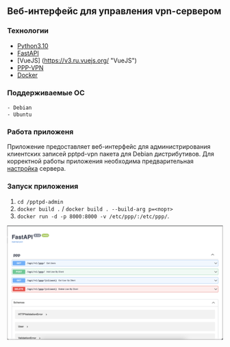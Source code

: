 ## Веб-интерфейс для управления vpn-сервером
###  Технологии
- [Python3.10](https://www.python.org/downloads/ "Python3.10")
- [FastAPI](https://fastapi.tiangolo.com "FastAPI")
- [VueJS] (https://v3.ru.vuejs.org/ "VueJS")
- [PPP-VPN](https://packages.debian.org/bullseye/pptpd "ppp-vpn")
- [Docker](https://docs.docker.com/engine/install/debian/ "Docker")

### Поддерживаемые ОС
	- Debian
	- Ubuntu

### Работа приложеня 
Приложение предоставляет веб-интерфейс для администрирования клиентских записей pptpd-vpn пакета для Debian дистрибутивов. Для корректной работы приложения необходима предварительная [настройка](/docs/configure_server.md) сервера. 

### Запуск приложения
1. ```cd /pptpd-admin```
2. ```docker build .``` /  ```docker build . --build-arg p=<порт>``` 
3. ```docker run -d -p 8000:8000 -v /etc/ppp/:/etc/ppp/```.

![веб-интерфейс](/docs/front.png)


